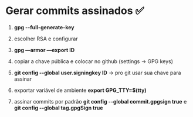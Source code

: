 # Gerar commits assinados ✅

1) **gpg --full-generate-key**

2) escolher RSA e configurar

3) **gpg —armor —export ID**

4) copiar a chave pública e colocar no github (settings → GPG keys)

5) **git config --global user.signingkey ID** → pro git usar sua chave para assinar

6) exportar variável de ambiente **export GPG_TTY=$(tty)**

7) assinar commits por padrão **git config --global commit.gpgsign true** e **git config --global tag.gpgSign true**
